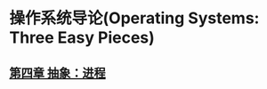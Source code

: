 # 操作系统导论(Operating Systems: Three Easy Pieces)

## [第四章 抽象：进程](https://github.com/dqxcj/Operating_Systems_Three_Easy_Pieces_answer/tree/main/chapter4/answer.md)